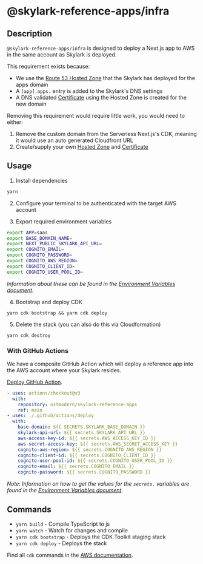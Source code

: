 # @skylark-reference-apps/infra

## Description

`@skylark-reference-apps/infra` is designed to deploy a Next.js app to AWS in the same account as Skylark is deployed.

This requirement exists because:

- We use the [Route 53 Hosted Zone][route-53-hosted-zone] that the Skylark has deployed for the apps domain
- A `[app].apps.` entry is added to the Skylark's DNS settings
- A DNS validated [Certificate][route-53-certificate] using the Hosted Zone is created for the new domain

Removing this requirement would require little work, you would need to either:

1. Remove the custom domain from the Serverless Next.js's CDK, meaning it would use an auto generated Cloudfront URL
2. Create/supply your own [Hosted Zone][route-53-hosted-zone] and [Certificate][route-53-certificate]

## Usage

1. Install dependencies

```bash
yarn
```

2. Configure your terminal to be authenticated with the target AWS account

3. Export required environment variables

```bash
export APP=saas
export BASE_DOMAIN_NAME=
export NEXT_PUBLIC_SKYLARK_API_URL=
export COGNITO_EMAIL=
export COGNITO_PASSWORD=
export COGNITO_AWS_REGION=
export COGNITO_CLIENT_ID=
export COGNITO_USER_POOL_ID=
```

_Information about these can be found in the [Environment Variables document][environment-variables]._

4. Bootstrap and deploy CDK

```
yarn cdk bootstrap && yarn cdk deploy
```

5. Delete the stack (you can also do this via Cloudformation)

```
yarn cdk destroy
```

### With GitHub Actions

We have a composite GitHub Action which will deploy a reference app into the AWS account where your Skylark resides.

[Deploy GitHub Action][deploy-github-action].

```yaml
- uses: actions/checkout@v3
  with:
    repository: ostmodern/skylark-reference-apps
    ref: main
- uses: ./.github/actions/deploy
  with:
    base-domain: ${{ SECRETS.SKYLARK_BASE_DOMAIN }}
    skylark-api-url: ${{ secrets.SKYLARK_API_URL }}
    aws-access-key-id: ${{ secrets.AWS_ACCESS_KEY_ID }}
    aws-secret-access-key: ${{ secrets.AWS_SECRET_ACCESS_KEY }}
    cognito-aws-region: ${{ secrets.COGNITO_AWS_REGION }}
    cognito-client-id: ${{ secrets.COGNITO_CLIENT_ID }}
    cognito-user-pool-id: ${{ secrets.COGNITO_USER_POOL_ID }}
    cognito-email: ${{ secrets.COGNITO_EMAIL }}
    cognito-password: ${{ secrets.COGNITO_PASSWORD }}
```

_Note: Information on how to get the values for the `secrets.` variables are found in the [Environment Variables document][environment-variables]._

## Commands

- `yarn build` - Compile TypeScript to js
- `yarn watch` - Watch for changes and compile
- `yarn cdk bootstrap` - Deploys the CDK Toolkit staging stack
- `yarn cdk deploy` - Deploys the stack

Find all `cdk` commands in the [AWS documentation][cdk-commands].

[serverless-nextjs-cdk]: https://serverless-nextjs.com/docs/cdkconstruct/
[cdk-commands]: https://docs.aws.amazon.com/cdk/v2/guide/cli.html
[deploy-github-action]: ../../.github/actions/deploy/action.yml
[environment-variables]: ../../docs/environment-variables.md
[route-53-hosted-zone]: https://docs.aws.amazon.com/AWSCloudFormation/latest/UserGuide/aws-resource-route53-hostedzone.html
[route-53-certificate]: https://docs.aws.amazon.com/AWSCloudFormation/latest/UserGuide/aws-resource-certificatemanager-certificate.html
